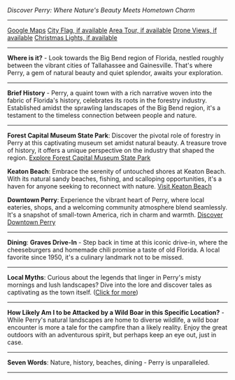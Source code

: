 *Discover Perry: Where Nature's Beauty Meets Hometown Charm*

---

[Google Maps](https://www.google.com/maps/place/Perry,+FL/data=!3m1!1e3)
[City Flag, if available](https://www.google.com/search?tbm=isch&q=Perry+FL+Flag+Picture)
[Area Tour, if available](https://www.youtube.com/results?search_query=Perry+FL+4k+tour)
[Drone Views, if available](https://www.youtube.com/results?search_query=Perry+FL+4k+drone)
[Christmas Lights, if available](https://www.youtube.com/results?search_query=Perry+FL+christmas+lights&sp=CAI%253D)

---

**Where is it?** - Look towards the Big Bend region of Florida, nestled roughly between the vibrant cities of Tallahassee and Gainesville. That's where Perry, a gem of natural beauty and quiet splendor, awaits your exploration.

---

**Brief History** - Perry, a quaint town with a rich narrative woven into the fabric of Florida's history, celebrates its roots in the forestry industry. Established amidst the sprawling landscapes of the Big Bend region, it's a testament to the timeless connection between people and nature.

---

**Forest Capital Museum State Park**: Discover the pivotal role of forestry in Perry at this captivating museum set amidst natural beauty. A treasure trove of history, it offers a unique perspective on the industry that shaped the region.
[Explore Forest Capital Museum State Park](https://www.youtube.com/results?search_query=Perry+FL+Forest+Capital+Museum+State+Park)

**Keaton Beach**: Embrace the serenity of untouched shores at Keaton Beach. With its natural sandy beaches, fishing, and scalloping opportunities, it's a haven for anyone seeking to reconnect with nature.
[Visit Keaton Beach](https://www.youtube.com/results?search_query=Perry+FL+Keaton+Beach)

**Downtown Perry**: Experience the vibrant heart of Perry, where local eateries, shops, and a welcoming community atmosphere blend seamlessly. It's a snapshot of small-town America, rich in charm and warmth.
[Discover Downtown Perry](https://www.youtube.com/results?search_query=Perry+FL+Downtown)

---

**Dining**: **Graves Drive-In** - Step back in time at this iconic drive-in, where the cheeseburgers and homemade chili promise a taste of old Florida. A local favorite since 1950, it's a culinary landmark not to be missed.

---

**Local Myths**: Curious about the legends that linger in Perry's misty mornings and lush landscapes? Dive into the lore and discover tales as captivating as the town itself. 
([Click for more](https://www.google.com/search?q=Perry+FL+local+myths))

---

**How Likely Am I to be Attacked by a Wild Boar in this Specific Location?** - While Perry's natural landscapes are home to diverse wildlife, a wild boar encounter is more a tale for the campfire than a likely reality. Enjoy the great outdoors with an adventurous spirit, but perhaps keep an eye out, just in case.

---

**Seven Words**: Nature, history, beaches, dining - Perry is unparalleled.

---
